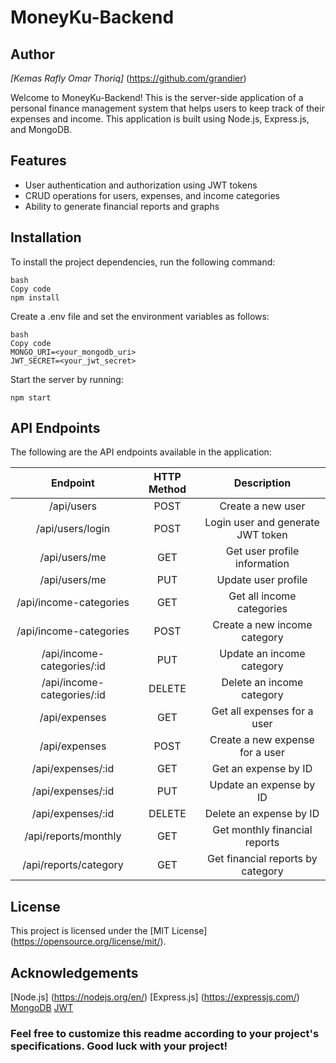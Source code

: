 # MoneyKu-Backend

## Author
*[Kemas Rafly Omar Thoriq]* (https://github.com/grandier)

Welcome to MoneyKu-Backend! This is the server-side application of a personal finance management system that helps users to keep track of their expenses and income. This application is built using Node.js, Express.js, and MongoDB.

## Features
- User authentication and authorization using JWT tokens
- CRUD operations for users, expenses, and income categories
- Ability to generate financial reports and graphs

## Installation
To install the project dependencies, run the following command:

```
bash
Copy code
npm install
```

Create a .env file and set the environment variables as follows:

```
bash
Copy code
MONGO_URI=<your_mongodb_uri>
JWT_SECRET=<your_jwt_secret>
```

Start the server by running:

```
npm start
```

## API Endpoints
The following are the API endpoints available in the application:

| Endpoint | HTTP Method | Description |
|:--------:| :----------:|:-----------:|
|/api/users| POST |Create a new user|
|/api/users/login	|POST	|Login user and generate JWT token|
|/api/users/me |	GET	|Get user profile information|
|/api/users/me	|PUT	|Update user profile|
|/api/income-categories	|GET	|Get all income categories|
|/api/income-categories	|POST	|Create a new income category|
|/api/income-categories/:id|	PUT	|Update an income category|
|/api/income-categories/:id	|DELETE	|Delete an income category|
|/api/expenses	|GET	|Get all expenses for a user|
|/api/expenses	|POST	|Create a new expense for a user|
|/api/expenses/:id	|GET	|Get an expense by ID|
|/api/expenses/:id	|PUT	|Update an expense by ID|
|/api/expenses/:id	|DELETE	|Delete an expense by ID|
|/api/reports/monthly	|GET	|Get monthly financial reports|
|/api/reports/category	|GET	|Get financial reports by category|

## License
This project is licensed under the [MIT License] (https://opensource.org/license/mit/).

## Acknowledgements
[Node.js] (https://nodejs.org/en/)
[Express.js] (https://expressjs.com/)
[MongoDB](https://www.mongodb.com/)
[JWT](https://jwt.io/)

### Feel free to customize this readme according to your project's specifications. Good luck with your project!

